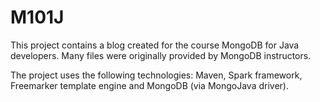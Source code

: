 # M101J
This project contains a blog created for the course MongoDB for Java developers. Many files were originally provided by MongoDB instructors.

The project uses the following technologies: Maven, Spark framework, Freemarker template engine and MongoDB (via MongoJava driver).
